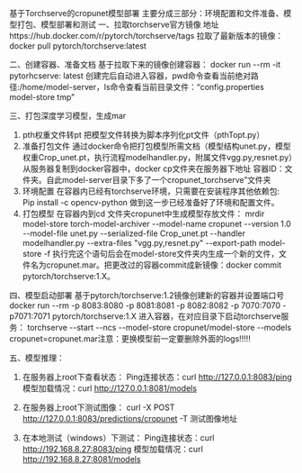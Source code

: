 基于Torchserve的cropunet模型部署
主要分成三部分：环境配置和文件准备、模型打包、模型部署和测试
一、拉取torchserve官方镜像
地址https://hub.docker.com/r/pytorch/torchserve/tags
拉取了最新版本的镜像：docker pull pytorch/torchserve:latest

二、创建容器、准备文档
基于拉取下来的镜像创建容器：
docker run --rm -it pytorhcserve: latest
创建完后自动进入容器，pwd命令查看当前绝对路径:/home/model-server，ls命令查看当前目录文件：“config.properties model-store tmp”

三、打包深度学习模型，生成mar
1.	pth权重文件转pt
把模型文件转换为脚本序列化pt文件（pthTopt.py）
2.	准备打包文件
通过docker命令把打包模型所需文档（模型结构unet.py，模型权重Crop_unet.pt，执行流程modelhandler.py，附属文件vgg.py,resnet.py）从服务器复制到docker容器中，docker cp文件夹在服务器下地址 容器ID：文件夹。自此model-server目录下多了一个cropunet_torchserve”文件夹
3.	环境配置
在容器内已经有torchserve环境，只需要在安装程序其他依赖包:
Pip install -c opencv-python
做到这一步已经准备好了环境和配置文件。
4.	打包模型
在容器内到cd 文件夹cropunet中生成模型存放文件：
mrdir model-store
torch-model-archiver --model-name cropunet --version 1.0 --model-file unet.py --serialized-file Crop_unet.pt --handler modelhandler.py --extra-files "vgg.py,resnet.py" --export-path model-store -f
执行完这个语句后会在model-store文件夹内生成一个新的文件，文件名为cropunet.mar。把更改过的容器commit成新镜像：docker commit pytorch/torchserve:1.X。

四、模型启动部署
基于pytorch/torchserve:1.2镜像创建新的容器并设置端口号
docker run --rm -p 8083:8080 -p 8081:8081 -p 8082:8082 -p 7070:7070 -p7071:7071 pytorch/torchserve:1.X
进入容器，在对应目录下启动torchserve服务：
torchserve --start --ncs --model-store cropunet/model-store --models cropunet=cropunet.mar注意：更换模型前一定要删除外面的logs!!!!!

五、模型推理：
1.	在服务器上root下查看状态：
	Ping连接状态：curl http://127.0.0.1:8083/ping
	模型加载情况：curl http://127.0.0.1:8081/models

2.	在服务器上root下测试图像：
curl -X POST http://127.0.0.1:8083/predictions/cropunet -T 测试图像地址

3.	在本地测试（windows）下测试：
	Ping连接状态：curl http://192.168.8.27:8083/ping
	模型加载情况：curl http://192.168.8.27:8081/models

